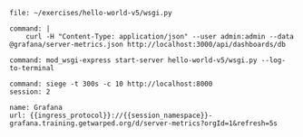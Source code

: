 ```editor:open-file
file: ~/exercises/hello-world-v5/wsgi.py
```

```terminal:execute
command: |
    curl -H "Content-Type: application/json" --user admin:admin --data @grafana/server-metrics.json http://localhost:3000/api/dashboards/db
```

```terminal:execute
command: mod_wsgi-express start-server hello-world-v5/wsgi.py --log-to-terminal
```

```terminal:execute
command: siege -t 300s -c 10 http://localhost:8000
session: 2
```

```dashboard:reload-dashboard
name: Grafana
url: {{ingress_protocol}}://{{session_namespace}}-grafana.training.getwarped.org/d/server-metrics?orgId=1&refresh=5s
```

```terminal:interrupt-all
```
